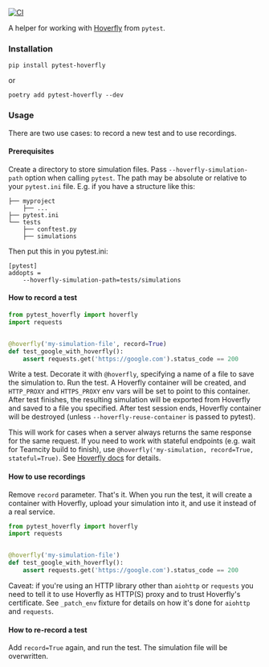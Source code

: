 [![CI](https://github.com/wrike/pytest-hoverfly/actions/workflows/main.yml/badge.svg)](https://github.com/wrike/pytest-hoverfly/actions/workflows/main.yml)


A helper for working with [Hoverfly](https://hoverfly.readthedocs.io/en/latest/) from `pytest`.

### Installation
`pip install pytest-hoverfly`

or

`poetry add pytest-hoverfly --dev`


### Usage
There are two use cases: to record a new test and to use recordings.

#### Prerequisites
Create a directory to store simulation files. Pass `--hoverfly-simulation-path` option 
when calling `pytest`. The path may be absolute or relative to your `pytest.ini` file.
E.g. if you have a structure like this:
```
├── myproject
    ├── ...
├── pytest.ini
└── tests
    ├── conftest.py
    ├── simulations
```

Then put this in you pytest.ini:
```
[pytest]
addopts =
    --hoverfly-simulation-path=tests/simulations
```

#### How to record a test
```python
from pytest_hoverfly import hoverfly
import requests


@hoverfly('my-simulation-file', record=True)
def test_google_with_hoverfly():
    assert requests.get('https://google.com').status_code == 200
```

Write a test. Decorate it with `@hoverfly`, specifying a name of a file to save the simulation to. 
Run the test. A Hoverfly container will be created, and  `HTTP_PROXY` and `HTTPS_PROXY` env vars 
will be set to point to this container. After test finishes, the resulting simulation will 
be exported from Hoverfly and saved to a file you specified. After test session ends, Hoverfly
container will be destroyed (unless `--hoverfly-reuse-container` is passed to pytest).

This will work for cases when a server always returns the same response for the same
request. If you need to work with stateful endpoints (e.g. wait for Teamcity build
to finish), use `@hoverfly('my-simulation, record=True, stateful=True)`. See 
[Hoverfly docs](https://docs.hoverfly.io/en/latest/pages/tutorials/basic/capturingsequences/capturingsequences.html)
for details.

#### How to use recordings
Remove `record` parameter. That's it. When you run the test, it will create a container 
with Hoverfly, upload your simulation into it, and use it instead of a real service.

```python
from pytest_hoverfly import hoverfly
import requests


@hoverfly('my-simulation-file')
def test_google_with_hoverfly():
    assert requests.get('https://google.com').status_code == 200
```

Caveat: if you're using an HTTP library other than `aiohttp` or `requests` you need to
tell it to use Hoverfly as HTTP(S) proxy and to trust Hoverfly's certificate. See
`_patch_env` fixture for details on how it's done for `aiohttp` and `requests`.

#### How to re-record a test
Add `record=True` again, and run the test. The simulation file will be overwritten.
